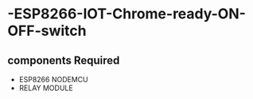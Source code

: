 # -ESP8266-IOT-Chrome-ready-ON-OFF-switch

## components Required
  * ESP8266 NODEMCU
  * RELAY MODULE
